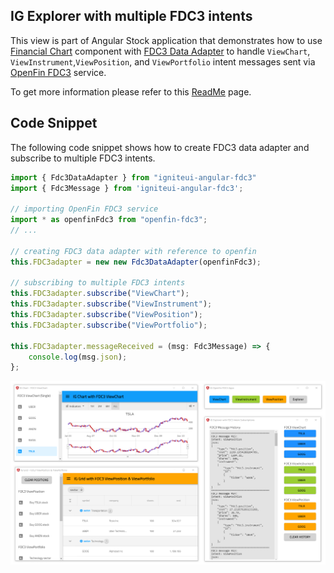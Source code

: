 ## IG Explorer with multiple FDC3 intents

This view is part of Angular Stock application that demonstrates how to use [Financial Chart](https://infragistics.com/angularsite/components/financial-chart.html) component with [FDC3 Data Adapter](https://www.npmjs.com/package/igniteui-angular-fdc3) to handle `ViewChart`, `ViewInstrument`,`ViewPosition`, and `ViewPortfolio` intent messages sent via [OpenFin FDC3](https://developers.openfin.co/docs/fdc3) service.

To get more information please refer to this [ReadMe](../../../README.md) page.

## Code Snippet

The following code snippet shows how to create FDC3 data adapter and subscribe to multiple FDC3 intents.

```ts
import { Fdc3DataAdapter } from "igniteui-angular-fdc3"
import { Fdc3Message } from 'igniteui-angular-fdc3';

// importing OpenFin FDC3 service
import * as openfinFdc3 from "openfin-fdc3";
// ...

// creating FDC3 data adapter with reference to openfin
this.FDC3adapter = new new Fdc3DataAdapter(openfinFdc3);

// subscribing to multiple FDC3 intents
this.FDC3adapter.subscribe("ViewChart");
this.FDC3adapter.subscribe("ViewInstrument");
this.FDC3adapter.subscribe("ViewPosition");
this.FDC3adapter.subscribe("ViewPortfolio");

this.FDC3adapter.messageReceived = (msg: Fdc3Message) => {
    console.log(msg.json);
};
```

 <img src="../../../assets/images/previews/app_view_all.PNG" width="700" />

